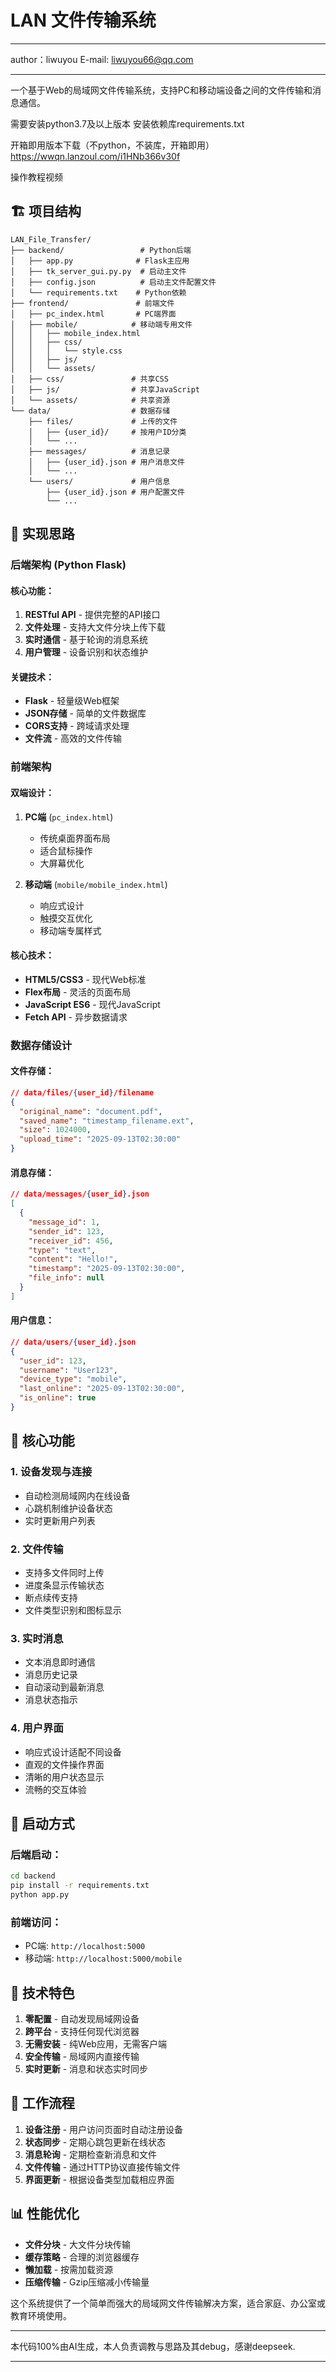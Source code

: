 # LAN 文件传输系统

---

author：liwuyou
E-mail: liwuyou66@qq.com

---
一个基于Web的局域网文件传输系统，支持PC和移动端设备之间的文件传输和消息通信。

需要安装python3.7及以上版本
安装依赖库requirements.txt

开箱即用版本下载（不python，不装库，开箱即用）
https://wwqn.lanzoul.com/i1HNb366v30f

操作教程视频


## 🏗️ 项目结构

```
LAN_File_Transfer/
├── backend/                 # Python后端
│   ├── app.py              # Flask主应用
│   ├── tk_server_gui.py.py  # 启动主文件
│   ├── config.json          # 启动主文件配置文件 
│   └── requirements.txt    # Python依赖
├── frontend/               # 前端文件
│   ├── pc_index.html       # PC端界面
│   ├── mobile/            # 移动端专用文件
│   │   ├── mobile_index.html
│   │   ├── css/
│   │   │   └── style.css
│   │   ├── js/
│   │   └── assets/
│   ├── css/               # 共享CSS
│   ├── js/                # 共享JavaScript
│   └── assets/            # 共享资源
└── data/                  # 数据存储
    ├── files/             # 上传的文件
    │   ├── {user_id}/     # 按用户ID分类
    │   └── ...
    ├── messages/          # 消息记录
    │   ├── {user_id}.json # 用户消息文件
    │   └── ...
    └── users/             # 用户信息
        ├── {user_id}.json # 用户配置文件
        └── ...
```

## 🎯 实现思路

### 后端架构 (Python Flask)

#### 核心功能：
1. **RESTful API** - 提供完整的API接口
2. **文件处理** - 支持大文件分块上传下载
3. **实时通信** - 基于轮询的消息系统
4. **用户管理** - 设备识别和状态维护

#### 关键技术：
- **Flask** - 轻量级Web框架
- **JSON存储** - 简单的文件数据库
- **CORS支持** - 跨域请求处理
- **文件流** - 高效的文件传输

### 前端架构

#### 双端设计：
1. **PC端** (`pc_index.html`)
   - 传统桌面界面布局
   - 适合鼠标操作
   - 大屏幕优化

2. **移动端** (`mobile/mobile_index.html`)
   - 响应式设计
   - 触摸交互优化
   - 移动端专属样式

#### 核心技术：
- **HTML5/CSS3** - 现代Web标准
- **Flex布局** - 灵活的页面布局
- **JavaScript ES6** - 现代JavaScript
- **Fetch API** - 异步数据请求

### 数据存储设计

#### 文件存储：
```json
// data/files/{user_id}/filename
{
  "original_name": "document.pdf",
  "saved_name": "timestamp_filename.ext",
  "size": 1024000,
  "upload_time": "2025-09-13T02:30:00"
}
```

#### 消息存储：
```json
// data/messages/{user_id}.json
[
  {
    "message_id": 1,
    "sender_id": 123,
    "receiver_id": 456,
    "type": "text",
    "content": "Hello!",
    "timestamp": "2025-09-13T02:30:00",
    "file_info": null
  }
]
```

#### 用户信息：
```json
// data/users/{user_id}.json
{
  "user_id": 123,
  "username": "User123",
  "device_type": "mobile",
  "last_online": "2025-09-13T02:30:00",
  "is_online": true
}
```

## 🔧 核心功能

### 1. 设备发现与连接
- 自动检测局域网内在线设备
- 心跳机制维护设备状态
- 实时更新用户列表

### 2. 文件传输
- 支持多文件同时上传
- 进度条显示传输状态
- 断点续传支持
- 文件类型识别和图标显示

### 3. 实时消息
- 文本消息即时通信
- 消息历史记录
- 自动滚动到最新消息
- 消息状态指示

### 4. 用户界面
- 响应式设计适配不同设备
- 直观的文件操作界面
- 清晰的用户状态显示
- 流畅的交互体验

## 🚀 启动方式

### 后端启动：
```bash
cd backend
pip install -r requirements.txt
python app.py
```

### 前端访问：
- PC端: `http://localhost:5000`
- 移动端: `http://localhost:5000/mobile`

## 🌟 技术特色

1. **零配置** - 自动发现局域网设备
2. **跨平台** - 支持任何现代浏览器
3. **无需安装** - 纯Web应用，无需客户端
4. **安全传输** - 局域网内直接传输
5. **实时更新** - 消息和状态实时同步

## 🔄 工作流程

1. **设备注册** - 用户访问页面时自动注册设备
2. **状态同步** - 定期心跳包更新在线状态
3. **消息轮询** - 定期检查新消息和文件
4. **文件传输** - 通过HTTP协议直接传输文件
5. **界面更新** - 根据设备类型加载相应界面

## 📊 性能优化

- **文件分块** - 大文件分块传输
- **缓存策略** - 合理的浏览器缓存
- **懒加载** - 按需加载资源
- **压缩传输** - Gzip压缩减小传输量

这个系统提供了一个简单而强大的局域网文件传输解决方案，适合家庭、办公室或教育环境使用。


---

本代码100%由AI生成，本人负责调教与思路及其debug，感谢deepseek.

---